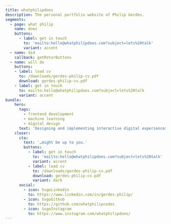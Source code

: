 ```yaml
---
title: whatphilipdoes
description: The personal portfolio website of Philip Gerdes.
segments:
  - page: what philip
    name: does
    buttons:
      - label: get in touch
        to: 'mailto:hello@whatphilipdoes.com?subject=lets%20talk'
        variant: accent
  - name: did
    callback: getRotorButtons
  - name: will do
    buttons:
    - label: load cv
      to: /downloads/gerdes-philip-cv.pdf
      download: gerdes-philip-cv.pdf
    - label: get in touch
      to: mailto:hello@whatphilipdoes.com?subject=lets%20talk
      variant: accent
bundle:
    hero:
      tags:
        - frontend development
        - machine learning
        - digital design
      text: 'Designing and implementing interactive digital experiences. Focused on web technologies, real-time visualization and machine learning.'
    closer:
      cta:
        text: '…might be up to you.'
        buttons:
          - label: get in touch
            to: 'mailto:hello@whatphilipdoes.com?subject=lets%20talk'
            variant: accent
          - label: load cv
            to: /downloads/gerdes-philip-cv.pdf
            download: gerdes-philip-cv.pdf
            variant: dark
      social:
        - icon: SvgoLinkedin
          to: https://www.linkedin.com/in/gerdes-philip/
        - icon: SvgoGithub
          to: https://github.com/whatphilipcodes
        - icon: SvgoInstagram
          to: https://www.instagram.com/whatphilipdoes/
---
```

